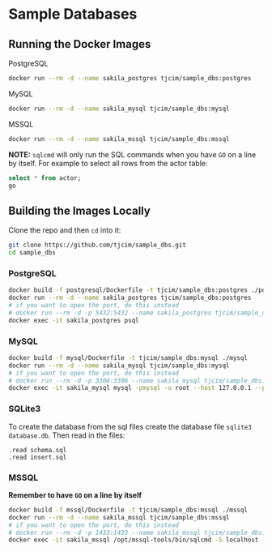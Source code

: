 # Sample Databases

## Running the Docker Images

PostgreSQL
```bash
docker run --rm -d --name sakila_postgres tjcim/sample_dbs:postgres
```

MySQL
```bash
docker run --rm -d --name sakila_mysql tjcim/sample_dbs:mysql
```

MSSQL
```bash
docker run --rm -d --name sakila_mssql tjcim/sample_dbs:mssql
```

**NOTE:** `sqlcmd` will only run the SQL commands when you have `GO` on a line by itself. For example to select all rows from the actor table:

```sql
select * from actor;
go
```

## Building the Images Locally

Clone the repo and then `cd` into it:

```bash
git clone https://github.com/tjcim/sample_dbs.git
cd sample_dbs
```

### PostgreSQL

``` bash
docker build -f postgresql/Dockerfile -t tjcim/sample_dbs:postgres ./postgresql
docker run --rm -d --name sakila_postgres tjcim/sample_dbs:postgres
# if you want to open the port, do this instead
# docker run --rm -d -p 5432:5432 --name sakila_postgres tjcim/sample_dbs:postgres
docker exec -it sakila_postgres psql
```

### MySQL

```bash
docker build -f mysql/Dockerfile -t tjcim/sample_dbs:mysql ./mysql
docker run --rm -d --name sakila_mysql tjcim/sample_dbs:mysql
# if you want to open the port, do this instead
# docker run --rm -d -p 3306:3306 --name sakila_mysql tjcim/sample_dbs:mysql
docker exec -it sakila_mysql mysql -pmysql -u root --host 127.0.0.1 --port 3306
```

### SQLite3

To create the database from the sql files create the database file `sqlite3 database.db`. Then read in the files:

```
.read schema.sql
.read insert.sql
```

### MSSQL

**Remember to have `GO` on a line by itself**

```bash
docker build -f mssql/Dockerfile -t tjcim/sample_dbs:mssql ./mssql
docker run --rm -d --name sakila_mssql tjcim/sample_dbs:mssql
# if you want to open the port, do this instead
# docker run --rm -d -p 1433:1433 --name sakila_mssql tjcim/sample_dbs:mssql
docker exec -it sakila_mssql /opt/mssql-tools/bin/sqlcmd -S localhost -U sa -P S@mpleDBs1 -d sakila
```
